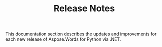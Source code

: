 ﻿---
title: Release Notes
second_title: Aspose.Words for Python via .NET
articleTitle: Release Notes
linktitle: Release Notes
type: docs
description: "Learn more about updates including improvements and fixes for the latest release of Aspose.Words for Python via .NET."
weight: 70
url: /python-net/release-notes/
---

This documentation section describes the updates and improvements for each new release of Aspose.Words for Python via .NET.